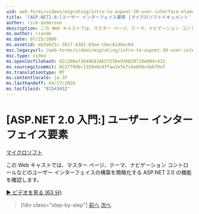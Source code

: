 ```yaml
---
uid: web-forms/videos/migrating/intro-to-aspnet-20-user-interface-elements
title: '[ASP.NET2.0:]ユーザー インターフェイス要素 |マイクロソフトドキュメント'
author: rick-anderson
description: この Web キャストでは、マスター ページ、テーマ、ナビゲーション コントロールなどのユーザー インターフェイスの構築を簡略化する ASP.NET 2.0 の機能を確認します。
ms.author: riande
ms.date: 07/25/2006
ms.assetid: eb2e621c-3017-4382-83ee-cbec8148ac04
msc.legacyurl: /web-forms/videos/migrating/intro-to-aspnet-20-user-interface-elements
msc.type: video
ms.openlocfilehash: 42c208af1048b834b57236e936829729e894c432
ms.sourcegitcommit: 022f79dbc1350e0c6ffaa1e7e7c6e850cdabf9af
ms.translationtype: MT
ms.contentlocale: ja-JP
ms.lasthandoff: 04/17/2020
ms.locfileid: "81543432"
---
```

# <a name="intro-to-aspnet-20-user-interface-elements"></a>[ASP.NET 2.0 入門:] ユーザー インターフェイス要素

[マイクロソフト](https://github.com/microsoft)

この Web キャストでは、マスター ページ、テーマ、ナビゲーション コントロールなどのユーザー インターフェイスの構築を簡略化する ASP.NET 2.0 の機能を確認します。

[&#9654; ビデオを見る (63 分)](https://channel9.msdn.com/Blogs/ASP-NET-Site-Videos/intro-to-aspnet-20-user-interface-elements)

> [!div class="step-by-step"]
> [前へ](intro-to-aspnet-20-aspnet-20-fundamentals.md)
> [次へ](migrating-from-classic-asp-to-aspnet.md)
